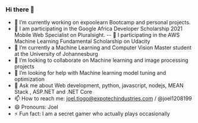 ### Hi there 👋

- 🔭 I’m currently working on expoolearn Bootcamp and personal projects. 
- 🔭 I am participating in the Google Africa Developer Scholarship 2021 Mobile Web Specialist on Pluralsight.
-- 🔭 I participating in the AWS Machine Learning Fundamental Scholarship on Udacity
- 🌱 I’m currently a Machine Learning and Computer Vision Master student at the University of Johannesburg
- 👯 I’m looking to collaborate on Machine learning and image processing projects
- 🤔 I’m looking for help with Machine learning model tuning and optimization
- 💬 Ask me about Web development, python, javascript, nodejs, MEAN Stack , ASP.NET and .NET Core
- 📫 How to reach me: joel.tiogo@expotechindustries.com / @joel1208199
- 😄 Pronouns: Joel
- ⚡ Fun fact: I am a secret gamer who actually plays occasionally
